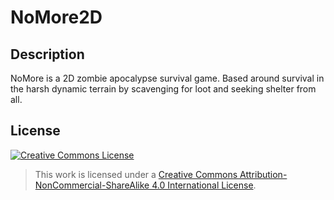 # NoMore2D

## Description
NoMore is a 2D zombie apocalypse survival game.
Based around survival in the harsh dynamic terrain by
scavenging for loot and seeking shelter from all.


## License
[![Creative Commons License](https://i.creativecommons.org/l/by-nc-sa/4.0/88x31.png)](http://creativecommons.org/licenses/by-nc-sa/4.0/)  
>This work is licensed under a [Creative Commons Attribution-NonCommercial-ShareAlike 4.0 International License](http://creativecommons.org/licenses/by-nc-sa/4.0/).